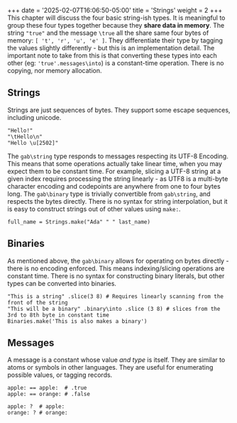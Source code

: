 +++
date = '2025-02-07T16:06:50-05:00'
title = 'Strings'
weight = 2
+++
This chapter will discuss the four basic string-ish types. It is meaningful to group these four types together because they **share data in memory**.
The string `"true"` and the message `\true` all the share same four bytes of memory: `[ 't', 'r', 'u', 'e' ]`.
They differentiate their type by tagging the values slightly differently - but this is an implementation detail. The important note to take from this is that
converting these types into each other (eg: `'true'.messages\into`) is a constant-time operation. There is no copying, nor memory allocation.
## Strings
Strings are just sequences of bytes. They support some escape sequences, including unicode.
```gab
"Hello!"
"\tHello\n"
"Hello \u[2502]"
```
The `gab\string` type responds to messages respecting its UTF-8 Encoding. This means that some operations actually take linear time, when you may expect them to be constant time. For example,
slicing a UTF-8 string at a given index requires processing the string linearly - as UTF8 is a multi-byte character encoding and codepoints are anywhere from one to four bytes long.
The `gab\binary` type is trivially convertible from `gab\string`, and respects the bytes directly. 
There is no syntax for string interpolation, but it is easy to construct strings out of other values using `make:`.
```gab
full_name = Strings.make("Ada" " " last_name)
```
## Binaries
As mentioned above, the `gab\binary` allows for operating on bytes directly - there is no encoding enforced. This means indexing/slicing operations are constant time.
There is no syntax for constructing binary literals, but other types can be converted into binaries.
```gab
"This is a string" .slice(3 8) # Requires linearly scanning from the front of the string
"This will be a binary" .binary\into .slice (3 8) # slices from the 3rd to 8th byte in constant time
Binaries.make('This is also makes a binary')
```
## Messages
A message is a constant whose value *and type* is itself. They are similar to atoms or symbols in other languages.
They are useful for enumerating possible values, or tagging records.
```gab
apple: == apple:  # .true
apple: == orange: # .false

apple: ?  # apple:
orange: ? # orange:
```
